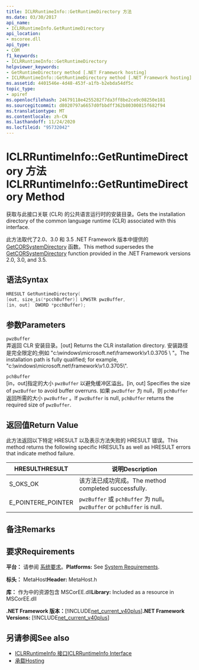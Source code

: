 ```yaml
---
title: ICLRRuntimeInfo::GetRuntimeDirectory 方法
ms.date: 03/30/2017
api_name:
- ICLRRuntimeInfo.GetRuntimeDirectory
api_location:
- mscoree.dll
api_type:
- COM
f1_keywords:
- ICLRRuntimeInfo::GetRuntimeDirectory
helpviewer_keywords:
- GetRuntimeDirectory method [.NET Framework hosting]
- ICLRRuntimeInfo::GetRuntimeDirectory method [.NET Framework hosting]
ms.assetid: 4401546e-4d48-453f-a1fb-b2ebda54df5c
topic_type:
- apiref
ms.openlocfilehash: 24679118e4255282f7da3ff8be2ce9c08250e181
ms.sourcegitcommit: d8020797a6657d0fbbdff362b80300815f682f94
ms.translationtype: MT
ms.contentlocale: zh-CN
ms.lasthandoff: 11/24/2020
ms.locfileid: "95732042"
---
```

# <a name="iclrruntimeinfogetruntimedirectory-method"></a><span data-ttu-id="fc4f8-102">ICLRRuntimeInfo::GetRuntimeDirectory 方法</span><span class="sxs-lookup"><span data-stu-id="fc4f8-102">ICLRRuntimeInfo::GetRuntimeDirectory Method</span></span>

<span data-ttu-id="fc4f8-103">获取与此接口关联 (CLR) 的公共语言运行时的安装目录。</span><span class="sxs-lookup"><span data-stu-id="fc4f8-103">Gets the installation directory of the common language runtime (CLR) associated with this interface.</span></span>  
  
 <span data-ttu-id="fc4f8-104">此方法取代了2.0、3.0 和 3.5 .NET Framework 版本中提供的 [GetCORSystemDirectory](getcorsystemdirectory-function.md) 函数。</span><span class="sxs-lookup"><span data-stu-id="fc4f8-104">This method supersedes the [GetCORSystemDirectory](getcorsystemdirectory-function.md) function provided in the .NET Framework versions 2.0, 3.0, and 3.5.</span></span>  
  
## <a name="syntax"></a><span data-ttu-id="fc4f8-105">语法</span><span class="sxs-lookup"><span data-stu-id="fc4f8-105">Syntax</span></span>  
  
```cpp  
HRESULT GetRuntimeDirectory(  
[out, size_is(*pcchBuffer)] LPWSTR pwzBuffer,  
[in, out]  DWORD *pcchBuffer);  
```  
  
## <a name="parameters"></a><span data-ttu-id="fc4f8-106">参数</span><span class="sxs-lookup"><span data-stu-id="fc4f8-106">Parameters</span></span>  

 `pwzBuffer`  
 <span data-ttu-id="fc4f8-107">弄返回 CLR 安装目录。</span><span class="sxs-lookup"><span data-stu-id="fc4f8-107">[out] Returns the CLR installation directory.</span></span> <span data-ttu-id="fc4f8-108">安装路径是完全限定的;例如 "c:\windows\microsoft.net\framework\v1.0.3705 \\ "。</span><span class="sxs-lookup"><span data-stu-id="fc4f8-108">The installation path is fully qualified; for example, "c:\windows\microsoft.net\framework\v1.0.3705\\".</span></span>  
  
 `pchBuffer`  
 <span data-ttu-id="fc4f8-109">[in，out]指定的大小 `pwzBuffer` 以避免缓冲区溢出。</span><span class="sxs-lookup"><span data-stu-id="fc4f8-109">[in, out] Specifies the size of `pwzBuffer` to avoid buffer overruns.</span></span> <span data-ttu-id="fc4f8-110">如果 `pwzBuffer` 为 null，则 `pchBuffer` 返回所需的大小 `pwzBuffer` 。</span><span class="sxs-lookup"><span data-stu-id="fc4f8-110">If `pwzBuffer` is null, `pchBuffer` returns the required size of `pwzBuffer`.</span></span>  
  
## <a name="return-value"></a><span data-ttu-id="fc4f8-111">返回值</span><span class="sxs-lookup"><span data-stu-id="fc4f8-111">Return Value</span></span>  

 <span data-ttu-id="fc4f8-112">此方法返回以下特定 HRESULT 以及表示方法失败的 HRESULT 错误。</span><span class="sxs-lookup"><span data-stu-id="fc4f8-112">This method returns the following specific HRESULTs as well as HRESULT errors that indicate method failure.</span></span>  
  
|<span data-ttu-id="fc4f8-113">HRESULT</span><span class="sxs-lookup"><span data-stu-id="fc4f8-113">HRESULT</span></span>|<span data-ttu-id="fc4f8-114">说明</span><span class="sxs-lookup"><span data-stu-id="fc4f8-114">Description</span></span>|  
|-------------|-----------------|  
|<span data-ttu-id="fc4f8-115">S_OK</span><span class="sxs-lookup"><span data-stu-id="fc4f8-115">S_OK</span></span>|<span data-ttu-id="fc4f8-116">该方法已成功完成。</span><span class="sxs-lookup"><span data-stu-id="fc4f8-116">The method completed successfully.</span></span>|  
|<span data-ttu-id="fc4f8-117">E_POINTER</span><span class="sxs-lookup"><span data-stu-id="fc4f8-117">E_POINTER</span></span>|<span data-ttu-id="fc4f8-118">`pwzBuffer` 或 `pchBuffer` 为 null。</span><span class="sxs-lookup"><span data-stu-id="fc4f8-118">`pwzBuffer` or `pchBuffer` is null.</span></span>|  
  
## <a name="remarks"></a><span data-ttu-id="fc4f8-119">备注</span><span class="sxs-lookup"><span data-stu-id="fc4f8-119">Remarks</span></span>  
  
## <a name="requirements"></a><span data-ttu-id="fc4f8-120">要求</span><span class="sxs-lookup"><span data-stu-id="fc4f8-120">Requirements</span></span>  

 <span data-ttu-id="fc4f8-121">**平台：** 请参阅 [系统要求](../../get-started/system-requirements.md)。</span><span class="sxs-lookup"><span data-stu-id="fc4f8-121">**Platforms:** See [System Requirements](../../get-started/system-requirements.md).</span></span>  
  
 <span data-ttu-id="fc4f8-122">**标头：** MetaHost</span><span class="sxs-lookup"><span data-stu-id="fc4f8-122">**Header:** MetaHost.h</span></span>  
  
 <span data-ttu-id="fc4f8-123">**库：** 作为中的资源包含 MSCorEE.dll</span><span class="sxs-lookup"><span data-stu-id="fc4f8-123">**Library:** Included as a resource in MSCorEE.dll</span></span>  
  
 <span data-ttu-id="fc4f8-124">**.NET Framework 版本：**[!INCLUDE[net_current_v40plus](../../../../includes/net-current-v40plus-md.md)]</span><span class="sxs-lookup"><span data-stu-id="fc4f8-124">**.NET Framework Versions:** [!INCLUDE[net_current_v40plus](../../../../includes/net-current-v40plus-md.md)]</span></span>  
  
## <a name="see-also"></a><span data-ttu-id="fc4f8-125">另请参阅</span><span class="sxs-lookup"><span data-stu-id="fc4f8-125">See also</span></span>

- [<span data-ttu-id="fc4f8-126">ICLRRuntimeInfo 接口</span><span class="sxs-lookup"><span data-stu-id="fc4f8-126">ICLRRuntimeInfo Interface</span></span>](iclrruntimeinfo-interface.md)
- [<span data-ttu-id="fc4f8-127">承载</span><span class="sxs-lookup"><span data-stu-id="fc4f8-127">Hosting</span></span>](index.md)
